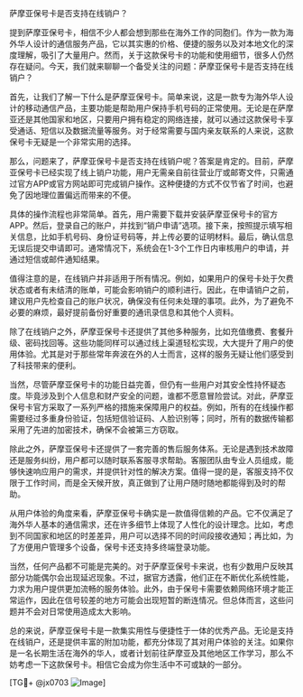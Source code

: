 萨摩亚保号卡是否支持在线销户？

提到萨摩亚保号卡，相信不少人都会想到那些在海外工作的同胞们。作为一款为海外华人设计的通信服务产品，它以其实惠的价格、便捷的服务以及对本地文化的深度理解，吸引了大量用户。然而，关于这款保号卡的功能和使用细节，很多人仍然存在疑问。今天，我们就来聊聊一个备受关注的问题：萨摩亚保号卡是否支持在线销户？

首先，让我们了解一下什么是萨摩亚保号卡。简单来说，这是一款专为海外华人设计的移动通信产品，主要功能是帮助用户保持手机号码的正常使用。无论是在萨摩亚还是其他国家和地区，只要用户拥有稳定的网络连接，就可以通过这款保号卡享受通话、短信以及数据流量等服务。对于经常需要与国内亲友联系的人来说，这款保号卡无疑是一个非常实用的选择。

那么，问题来了，萨摩亚保号卡是否支持在线销户呢？答案是肯定的。目前，萨摩亚保号卡已经实现了线上销户功能，用户无需亲自前往营业厅或邮寄文件，只需通过官方APP或官方网站即可完成销户操作。这种便捷的方式不仅节省了时间，也避免了因地理位置偏远而带来的不便。

具体的操作流程也非常简单。首先，用户需要下载并安装萨摩亚保号卡的官方APP。然后，登录自己的账户，并找到“销户申请”选项。接下来，按照提示填写相关信息，比如手机号码、身份证号码等，并上传必要的证明材料。最后，确认信息无误后提交申请即可。通常情况下，系统会在1-3个工作日内审核用户的申请，并通过短信或邮件通知结果。

值得注意的是，在线销户并非适用于所有情况。例如，如果用户的保号卡处于欠费状态或者有未结清的账单，可能会影响销户的顺利进行。因此，在申请销户之前，建议用户先检查自己的账户状况，确保没有任何未处理的事项。此外，为了避免不必要的麻烦，最好提前备份好重要的通讯录信息和其他个人资料。

除了在线销户之外，萨摩亚保号卡还提供了其他多种服务，比如充值缴费、套餐升级、密码找回等。这些功能同样可以通过线上渠道轻松实现，大大提升了用户的使用体验。尤其是对于那些常年奔波在外的人士而言，这样的服务无疑让他们感受到了科技带来的便利。

当然，尽管萨摩亚保号卡的功能日益完善，但仍有一些用户对其安全性持怀疑态度。毕竟涉及到个人信息和财产安全的问题，谁都不愿意冒险尝试。对此，萨摩亚保号卡官方采取了一系列严格的措施来保障用户的权益。例如，所有的在线操作都需要经过多重身份验证，包括短信验证码、人脸识别等；同时，所有的数据传输都采用了先进的加密技术，确保不会被第三方窃取。

除此之外，萨摩亚保号卡还提供了一套完善的售后服务体系。无论是遇到技术故障还是服务纠纷，用户都可以随时联系客服寻求帮助。客服团队由专业人员组成，能够快速响应用户的需求，并提供针对性的解决方案。值得一提的是，客服支持不仅限于工作时间，而是全天候开放，真正做到了让用户随时随地都能得到及时的帮助。

从用户体验的角度来看，萨摩亚保号卡确实是一款值得信赖的产品。它不仅满足了海外华人基本的通信需求，还在许多细节上体现了人性化的设计理念。比如，考虑到不同国家和地区的时差差异，用户可以选择不同的时间段接收通知；再比如，为了方便用户管理多个设备，保号卡还支持多终端登录功能。

当然，任何产品都不可能是完美的。对于萨摩亚保号卡来说，也有少数用户反映其部分功能偶尔会出现延迟现象。不过，据官方透露，他们正在不断优化系统性能，力求为用户提供更加流畅的服务体验。此外，由于保号卡需要依赖网络环境才能正常运作，因此在信号较差的地方可能会出现短暂的断连情况。但总体而言，这些问题并不会对日常使用造成太大影响。

总的来说，萨摩亚保号卡是一款集实用性与便捷性于一体的优秀产品。无论是支持在线销户，还是提供丰富的附加功能，都充分体现了其对用户体验的关注。如果你是一名长期生活在海外的华人，或者计划前往萨摩亚及其他地区工作学习，那么不妨考虑一下这款保号卡。相信它会成为你生活中不可或缺的一部分。

[TG💪+ @jx0703 ![Image](https://github.com/user-attachments/assets/dbca1d08-cadb-493c-b0ec-ad6f7a83f270)]